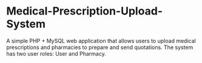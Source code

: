 # Medical-Prescription-Upload-System
A simple PHP + MySQL web application that allows users to upload medical prescriptions and pharmacies to prepare and send quotations. The system has two user roles: User and Pharmacy.
